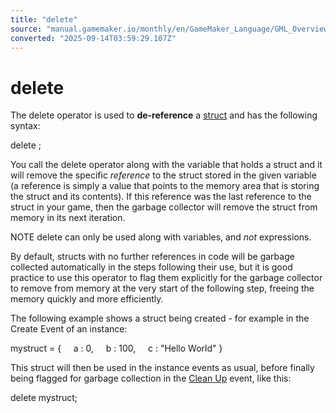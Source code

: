 ```yaml
---
title: "delete"
source: "manual.gamemaker.io/monthly/en/GameMaker_Language/GML_Overview/Language_Features/delete.htm"
converted: "2025-09-14T03:59:29.107Z"
---
```


# delete

The delete operator is used to **de-reference** a [struct](../Structs.md) and has the following syntax:

delete <variable>;

You call the delete operator along with the variable that holds a struct and it will remove the specific _reference_ to the struct stored in the given variable (a reference is simply a value that points to the memory area that is storing the struct and its contents). If this reference was the last reference to the struct in your game, then the garbage collector will remove the struct from memory in its next iteration.

NOTE delete can only be used along with variables, and _not_ expressions.

By default, structs with no further references in code will be garbage collected automatically in the steps following their use, but it is good practice to use this operator to flag them explicitly for the garbage collector to remove from memory at the very start of the following step, freeing the memory quickly and more efficiently.

The following example shows a struct being created - for example in the Create Event of an instance:

mystruct =
{
    a : 0,
    b : 100,
    c : "Hello World"
}

This struct will then be used in the instance events as usual, before finally being flagged for garbage collection in the [Clean Up](../../../The_Asset_Editors/Object_Properties/Object_Events.md) event, like this:

delete mystruct;